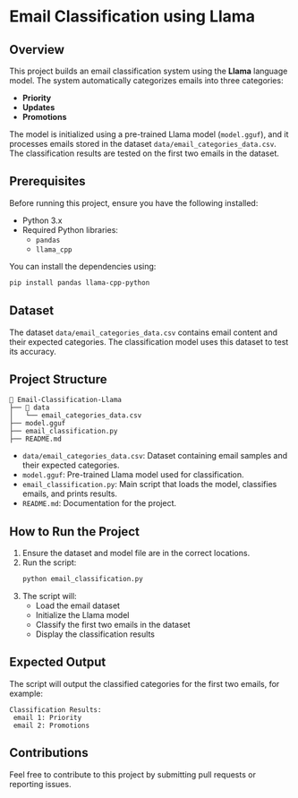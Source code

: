 # Email Classification using Llama

## Overview

This project builds an email classification system using the **Llama** language model. The system automatically categorizes emails into three categories:

- **Priority**
- **Updates**
- **Promotions**

The model is initialized using a pre-trained Llama model (`model.gguf`), and it processes emails stored in the dataset `data/email_categories_data.csv`. The classification results are tested on the first two emails in the dataset.

## Prerequisites

Before running this project, ensure you have the following installed:

- Python 3.x
- Required Python libraries:
  - `pandas`
  - `llama_cpp`

You can install the dependencies using:

```bash
pip install pandas llama-cpp-python
```

## Dataset

The dataset `data/email_categories_data.csv` contains email content and their expected categories. The classification model uses this dataset to test its accuracy.

## Project Structure

```
📂 Email-Classification-Llama
├── 📂 data
│   └── email_categories_data.csv
├── model.gguf
├── email_classification.py
├── README.md
```

- `data/email_categories_data.csv`: Dataset containing email samples and their expected categories.
- `model.gguf`: Pre-trained Llama model used for classification.
- `email_classification.py`: Main script that loads the model, classifies emails, and prints results.
- `README.md`: Documentation for the project.

## How to Run the Project

1. Ensure the dataset and model file are in the correct locations.
2. Run the script:
   ```bash
   python email_classification.py
   ```
3. The script will:
   - Load the email dataset
   - Initialize the Llama model
   - Classify the first two emails in the dataset
   - Display the classification results

## Expected Output

The script will output the classified categories for the first two emails, for example:

```
Classification Results:
 email 1: Priority
 email 2: Promotions
```

## Contributions

Feel free to contribute to this project by submitting pull requests or reporting issues.


